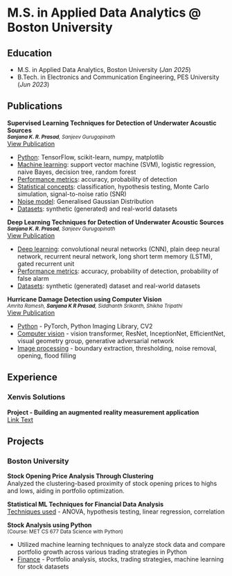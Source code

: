 # M.S. in Applied Data Analytics @ Boston University

## Education
- M.S. in Applied Data Analytics, Boston University (_Jan 2025_)								       		
- B.Tech. in Electronics and Communication Engineering, PES University (_Jun 2023_)	

## Publications
**Supervised Learning Techniques for Detection of Underwater Acoustic Sources**  
<small> _**Sanjana K. R. Prasad**, Sanjeev Gurugopinath_ </small>  
[View Publication](assets/Supervised_Learning_Techniques_for_Detection_of_Underwater_Acoustic_Sources.pdf)
- <u>Python</u>: TensorFlow, scikit-learn, numpy, matplotlib
- <u>Machine learning</u>: support vector machine (SVM), logistic regression, naive Bayes, decision tree, random forest
- <u>Performance metrics</u>: accuracy, probability of detection
- <u>Statistical concepts</u>: classification, hypothesis testing, Monte Carlo simulation, signal-to-noise ratio (SNR)
- <u>Noise model</u>: Generalised Gaussian Distribution
- <u>Datasets</u>: synthetic (generated) and real-world datasets
  
**Deep Learning Techniques for Detection of Underwater Acoustic Sources**  
<small> _**Sanjana K. R. Prasad**, Sanjeev Gurugopinath_ </small>  
[View Publication](assets/Deep_Learning_Techniques_for_Detection_of_Underwater_Acoustic_Sources.pdf)
- <u>Deep learning</u>: convolutional neural networks (CNN), plain deep neural network, recurrent neural network, long short term memory (LSTM), gated recurrent unit
- <u>Performance metrics</u>: accuracy, probability of detection, probability of false alarm
- <u>Datasets</u>: synthetic (generated) dataset and real-world datasets

**Hurricane Damage Detection using Computer Vision**  
<small> _Amrita Ramesh, **Sanjana K R Prasad**, Siddhanth Srikanth, Shikha Tripathi_ </small>  
[View Publication](assets/3591156.3591174.pdf)
- <u>Python</u> - PyTorch, Python Imaging Library, CV2
- <u>Computer vision</u> - vision transformer, ResNet, InceptionNet, EfficientNet, visual geometry group, generative adversarial network
- <u>Image processing</u> - boundary extraction, thresholding, noise removal, opening, flood filling

## Experience
### Xenvis Solutions
**Project - Building an augmented reality measurement application**  
[Link Text](https://www.xenvis.com/measurements-using-augmented-reality/)

## Projects
### Boston University
**Stock Opening Price Analysis Through Clustering**  
Analyzed the clustering-based proximity of stock opening prices to highs and lows, aiding in portfolio optimization.

**Statistical ML Techniques for Financial Data Analysis**  
<u>Techniques used</u> - ANOVA, hypothesis testing, linear regression, correlation

**Stock Analysis using Python**  
<small>(Course: MET CS 677 Data Science with Python)</small>  
- Utilized machine learning techniques to analyze stock data and compare portfolio growth across various trading strategies in Python
- <u>Finance</u> - Portfolio analysis, stocks, trading strategies, machine learning for stock datasets




